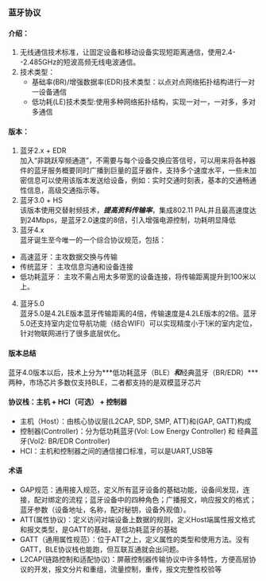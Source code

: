 ### 蓝牙协议  
#### 介绍：
1. 无线通信技术标准，让固定设备和移动设备实现短距离通信，使用2.4--2.485GHz的短波高频无线电波通信。
2. 技术类型：
    - 基础率(BR)/增强数据率(EDR)技术类型：以点对点网络拓扑结构进行一对一设备通信
    - 低功耗(LE)技术类型:使用多种网络拓扑结构，实现一对一，一对多，多对多通信

#### 版本：
1. 蓝牙2.x + EDR  
  加入“非跳跃窄频通道”，不需要与每个设备交换应答信号，可以用来将各种器件的蓝牙服务概要同时广播到巨量的蓝牙器件，支持多个速度水平，一些未加密信息可以使用该版本发送给设备，例如：实时交通时刻表，基本的交通畅通性信息，高级交通指示等。  
2. 蓝牙3.0 + HS  
  该版本使用交替射频技术，***提高资料传输率***，集成802.11 PAL并且最高速度达到24Mbps，是蓝牙2.0速度的8倍，引入增强电源控制，功耗明显降低  
3. 蓝牙4.x  
  蓝牙诞生至今唯一的一个综合协议规范，包括：
  - 高速蓝牙：主攻数据交换与传输  
  - 传统蓝牙： 主攻信息沟通和设备连接  
  - 低功耗蓝牙： 主攻不需占用太多带宽的设备连接，将传输距离提升到100米以上。
4. 蓝牙5.0  
  蓝牙5.0是4.2LE版本蓝牙传输距离的4倍，传输速度是4.2LE版本的2倍。蓝牙5.0还支持室内定位导航功能（结合WIFI）可以实现精度小于1米的室内定位，针对物联网进行了很多底层优化。

#### 版本总结
蓝牙4.0版本以后，技术上分为***低功耗蓝牙（BLE）***和***经典蓝牙（BR/EDR）***两种，市场芯片多数仅支持BLE，二者都支持的是双模蓝牙芯片

#### 协议栈：主机 + HCI（可选） + 控制器
* 主机（Host）：由核心协议层(L2CAP, SDP, SMP, ATT)和(GAP, GATT)构成
* 控制器(Controller)：分为低功耗蓝牙(Vol: Low Energy Controller) 和 经典蓝牙(Vol2: BR/EDR Controller)
* HCI：主机和控制器之间的通信接口标准，可以是UART,USB等

#### 术语
* GAP规范：通用接入规范，定义所有蓝牙设备的基础功能，设备间发现，连接，配对绑定的流程；蓝牙设备中的四种角色；广播报文，响应报文的格式；蓝牙参数（设备地址，名称，配对秘钥，设备外观值）。
* ATT(属性协议)：定义访问对端设备上数据的规则，定义Host端属性报文格式和报文类型，是GATT的基础，是低功耗蓝牙的基础
* GATT（通用属性规范）：位于ATT之上，定义属性的类型和使用方法。没有GATT，BLE协议栈也能跑，但互联互通就会出问题。
* L2CAP(链路控制和适配协议)：屏蔽控制器传输协议中许多特性，方便高层协议的开发，报文分片和重组，流量控制，重传，报文完整性校验等

